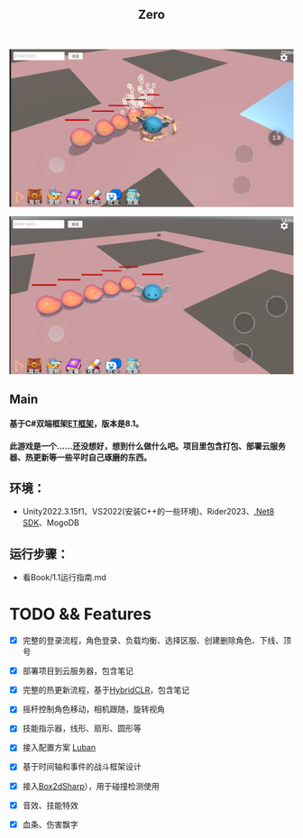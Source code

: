 <div align="center">
  <h2 href="https://github.com/FortuneCat0v0/Zero">
    <!-- <img src="./SamplePictures/CrazyCarIcon.png"  width="80px" height="80px"> -->
  </h2>
  <h2 align="center">
    Zero
  </h2>  
    <img src="https://img.shields.io/github/stars/FortuneCat0v0/Zero?style=plastic" alt="">
    <img src="https://img.shields.io/github/forks/FortuneCat0v0/Zero?color=09F709&label=forks&style=plastic" alt="">
    <img src="https://img.shields.io/github/license/FortuneCat0v0/Zero?color=22DDB8&label=license&style=plastic" alt="">
    <img src="https://img.shields.io/github/commit-activity/m/FortuneCat0v0/Zero?color=AA8855&label=commit-activity&style=plasticc"alt="">
    <img src="https://img.shields.io/github/last-commit/FortuneCat0v0/Zero?color=%231AE66B&label=last-commit&style=plastic" alt="">
</div>



![image](https://github.com/FortuneCat0v0/Zero/blob/ef21e3c05882132b7a007590c2a3e38057ea7bb4/Document/Imgs/2024-07-26%20233550.png)



![image](https://github.com/FortuneCat0v0/Zero/blob/ef21e3c05882132b7a007590c2a3e38057ea7bb4/Document/Imgs/2024-07-26%20233835.png)

## Main
#### 基于C#双端框架[ET框架](https://github.com/egametang/ET)，版本是8.1。


#### 此游戏是一个......还没想好，想到什么做什么吧。项目里包含打包、部署云服务器、热更新等一些平时自己琢磨的东西。

## 

## 环境：
- Unity2022.3.15f1、VS2022(安装C++的一些环境)、Rider2023、[.Net8 SDK](https://dotnet.microsoft.com/zh-cn/download/dotnet/8.0)、MogoDB
## 运行步骤：
- 看Book/1.1运行指南.md

# TODO && Features
- [x] 完整的登录流程，角色登录、负载均衡、选择区服、创建删除角色、下线、顶号

- [x] 部署项目到云服务器，包含笔记

- [x] 完整的热更新流程，基于[HybridCLR](https://github.com/focus-creative-games/hybridclr)，包含笔记

- [x] 摇杆控制角色移动，相机跟随，旋转视角

- [x] 技能指示器，线形、扇形、圆形等

- [x] 接入配置方案 [Luban](https://github.com/focus-creative-games/luban)

- [x] 基于时间轴和事件的战斗框架设计

- [x] 接入[Box2dSharp](https://github.com/Zonciu/Box2DSharp)），用于碰撞检测使用

- [x] 音效、技能特效

- [x] 血条、伤害飘字

  ​           
